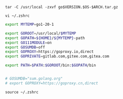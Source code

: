  
`tar -C /usr/local -zxvf go$VERSION.$OS-$ARCH.tar.gz`     



`vi ~/.zshrc`   

```sh
export MYTEMP=go1-20-1

export GOROOT=/usr/local/$MYTEMP
export GOPATH=${HOME}/${MYTEMP}-path
export GO111MODULE=on
export GOSUMDB=off
export GOPROXY=https://goproxy.io,direct
export GOPRIVATE=gitlab.com,gitee.com,gitea.com

export PATH=$PATH:$GOROOT/bin:$GOPATH/bin


# GOSUMDB="sum.golang.org"
# export GOPROXY=https://goproxy.cn,direct
```

`source ~/.zshrc`   
